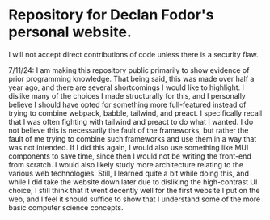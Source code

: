 # Repository for Declan Fodor's personal website.

I will not accept direct contributions of code unless there is a security flaw.


7/11/24: I am making this repository public primarily to show evidence of prior programming knowledge. That being said, this was made over half a year ago, and there are several shortcomings I would like to highlight. I dislike many of the choices I made structurally for this, and I personally believe I should have opted for something more full-featured instead of trying to combine webpack, babble, tailwind, and preact. I specifically recall that I was often fighting with tailwind and preact to do what I wanted. I do not believe this is necessarily the fault of the frameworks, but rather the fault of me trying to combine such frameworks and use them in a way that was not intended. If I did this again, I would also use something like MUI components to save time, since then I would not be writing the front-end from scratch. I would also likely study more architecture relating to the various web technologies. Still, I learned quite a bit while doing this, and while I did take the website down later due to disliking the high-contrast UI choice, I still think that it went decently well for the first website I put on the web, and I feel it should suffice to show that I understand some of the more basic computer science concepts.
